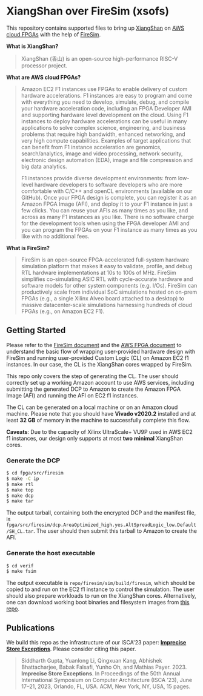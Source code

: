 # XiangShan over FireSim (xsofs)

This repository contains supported files to bring up [XiangShan](https://github.com/OpenXiangShan/XiangShan) on [AWS cloud FPGAs](https://aws.amazon.com/ec2/instance-types/f1) with the help of [FireSim](https://github.com/firesim/firesim).

**What is XiangShan?**

> XiangShan (香山) is an open-source high-performance RISC-V processor project.

**What are AWS cloud FPGAs?**

> Amazon EC2 F1 instances use FPGAs to enable delivery of custom hardware accelerations. F1 instances are easy to program and come with everything you need to develop, simulate, debug, and compile your hardware acceleration code, including an FPGA Developer AMI and supporting hardware level development on the cloud. Using F1 instances to deploy hardware accelerations can be useful in many applications to solve complex science, engineering, and business problems that require high bandwidth, enhanced networking, and very high compute capabilities. Examples of target applications that can benefit from F1 instance acceleration are genomics, search/analytics, image and video processing, network security, electronic design automation (EDA), image and file compression and big data analytics.
>
> F1 instances provide diverse development environments: from low-level hardware developers to software developers who are more comfortable with C/C++ and openCL environments (available on our GitHub). Once your FPGA design is complete, you can register it as an Amazon FPGA Image (AFI), and deploy it to your F1 instance in just a few clicks. You can reuse your AFIs as many times as you like, and across as many F1 instances as you like. There is no software charge for the development tools when using the FPGA developer AMI and you can program the FPGAs on your F1 instance as many times as you like with no additional fees.

**What is FireSim?**

> FireSim is an open-source FPGA-accelerated full-system hardware simulation platform that makes it easy to validate, profile, and debug RTL hardware implementations at 10s to 100s of MHz. FireSim simplifies co-simulating ASIC RTL with cycle-accurate hardware and software models for other system components (e.g. I/Os). FireSim can productively scale from individual SoC simulations hosted on on-prem FPGAs (e.g., a single Xilinx Alveo board attached to a desktop) to massive datacenter-scale simulations harnessing hundreds of cloud FPGAs (e.g., on Amazon EC2 F1).

## Getting Started

Please refer to the [FireSim document](https://docs.fires.im/en/stable) and the [AWS FPGA document](https://github.com/aws/aws-fpga/blob/master/hdk/README.md) to understand the basic flow of wrapping user-provided hardware design with FireSim and running user-provided Custom Logic (CL) on Amazon EC2 f1 instances. In our case, the CL is the XiangShan cores wrapped by FireSim.

This repo only covers the step of generating the CL. The user should correctly set up a working Amazon account to use AWS services, including submitting the generated DCP to Amazon to create the Amazon FPGA Image (AFI) and running the AFI on EC2 f1 instances.

The CL can be generated on a local machine or on an Amazon cloud machine. Please note that you should have **Vivado v2020.2** installed and at least **32 GB** of memory in the machine to successfully complete this flow.

**Caveats**: Due to the capacity of Xilinx UltraScale+ VU9P used in AWS EC2 f1 instances, our design only supports at most **two** **minimal** XiangShan cores.

### Generate the DCP

```sh
$ cd fpga/src/firesim
$ make -C ip
$ make rtl
$ make top
$ make dcp
$ make tar
```

The output tarball, containing both the encrypted DCP and the manifest file, is `fpga/src/firesim/dcp.AreaOptimized_high.yes.AltSpreadLogic_low.Default/SH_CL.tar`. The user should then submit this tarball to Amazon to create the AFI.

### Generate the host executable

```sh
$ cd verif
$ make fsim
```

The output executable is `repo/firesim/sim/build/firesim`, which should be copied to and run on the EC2 f1 instance to control the simulation. The user should also prepare workloads to run on the XiangShan cores. Alternatively, one can download working boot binaries and filesystem images from [this repo](https://github.com/parsa-epfl/imprecise_store_exceptions).

## Publications

We build this repo as the infrastructure of our ISCA'23 paper: [**Imprecise Store Exceptions**](https://doi.org/10.1145/3579371.3589087). Please consider citing this paper.

> Siddharth Gupta, Yuanlong Li, Qingxuan Kang, Abhishek Bhattacharjee, Babak Falsafi, Yunho Oh, and Mathias Payer. 2023. **Imprecise Store Exceptions**. In Proceedings of the 50th Annual International Symposium on Computer Architecture (ISCA ’23), June 17–21, 2023, Orlando, FL, USA. ACM, New York, NY, USA, 15 pages.